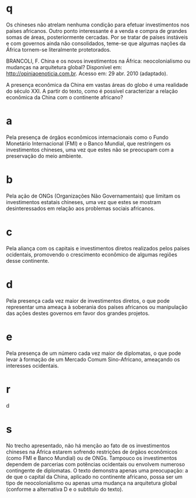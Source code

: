# q
Os chineses não atrelam nenhuma condição para efetuar investimentos nos países africanos. Outro ponto interessante é a venda e compra de grandes somas de áreas, posteriormente cercadas. Por se tratar de países instáveis e com governos ainda não consolidados, teme-se que algumas nações da África tornem-se literalmente protetorados.

BRANCOLI, F. China e os novos investimentos na África: neocolonialismo ou mudanças na arquitetura global? Disponível em: http://opiniaoenoticia.com.br. Acesso em: 29 abr. 2010 (adaptado).

A presença econômica da China em vastas áreas do globo é uma realidade do século XXI. A partir do texto, como é possível caracterizar a relação econômica da China com o continente africano?

# a
Pela presença de órgãos econômicos internacionais como o Fundo Monetário Internacional (FMI) e o Banco Mundial, que restringem os investimentos chineses, uma vez que estes não se preocupam com a preservação do meio ambiente.

# b
Pela ação de ONGs (Organizações Não Governamentais) que limitam os investimentos estatais chineses, uma vez que estes se mostram desinteressados em relação aos problemas sociais africanos.

# c
Pela aliança com os capitais e investimentos diretos realizados pelos países ocidentais, promovendo o crescimento econômico de algumas regiões desse continente.

# d
Pela presença cada vez maior de investimentos diretos, o que pode representar uma ameaça à soberania dos países africanos ou manipulação das ações destes governos em favor dos grandes projetos.

# e
Pela presença de um número cada vez maior de diplomatas, o que pode levar à formação de um Mercado Comum Sino-Africano, ameaçando os interesses ocidentais.

# r
d

# s
No trecho apresentado, não há menção ao fato de os investimentos chineses na África estarem sofrendo restrições de órgãos econômicos (como FMI e Banco Mundial) ou de ONGs. Tampouco os investimentos dependem de parcerias com potências ocidentais ou envolvem numeroso contingente de diplomatas. O texto demonstra apenas uma preocupação: a de que o capital da China, aplicado no continente africano, possa ser um tipo de neocolonialismo ou apenas uma mudança na arquitetura global (conforme a alternativa D e o subtítulo do texto).
